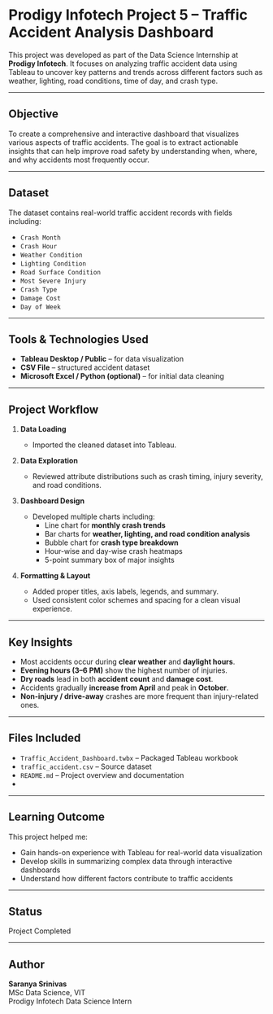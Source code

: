 # Prodigy Infotech Project 5 – Traffic Accident Analysis Dashboard

This project was developed as part of the Data Science Internship at **Prodigy Infotech**. It focuses on analyzing traffic accident data using Tableau to uncover key patterns and trends across different factors such as weather, lighting, road conditions, time of day, and crash type.

---

## Objective

To create a comprehensive and interactive dashboard that visualizes various aspects of traffic accidents. The goal is to extract actionable insights that can help improve road safety by understanding when, where, and why accidents most frequently occur.

---

## Dataset

The dataset contains real-world traffic accident records with fields including:

- `Crash Month`
- `Crash Hour`
- `Weather Condition`
- `Lighting Condition`
- `Road Surface Condition`
- `Most Severe Injury`
- `Crash Type`
- `Damage Cost`
- `Day of Week`

---

## Tools & Technologies Used

- **Tableau Desktop / Public** – for data visualization
- **CSV File** – structured accident dataset
- **Microsoft Excel / Python (optional)** – for initial data cleaning

---

## Project Workflow

1. **Data Loading**
   - Imported the cleaned dataset into Tableau.

2. **Data Exploration**
   - Reviewed attribute distributions such as crash timing, injury severity, and road conditions.

3. **Dashboard Design**
   - Developed multiple charts including:
     - Line chart for **monthly crash trends**
     - Bar charts for **weather, lighting, and road condition analysis**
     - Bubble chart for **crash type breakdown**
     - Hour-wise and day-wise crash heatmaps
     - 5-point summary box of major insights

4. **Formatting & Layout**
   - Added proper titles, axis labels, legends, and summary.
   - Used consistent color schemes and spacing for a clean visual experience.

---

## Key Insights

- Most accidents occur during **clear weather** and **daylight hours**.
- **Evening hours (3–6 PM)** show the highest number of injuries.
- **Dry roads** lead in both **accident count** and **damage cost**.
- Accidents gradually **increase from April** and peak in **October**.
- **Non-injury / drive-away** crashes are more frequent than injury-related ones.

---

## Files Included

- `Traffic_Accident_Dashboard.twbx` – Packaged Tableau workbook
- `traffic_accident.csv` – Source dataset
- `README.md` – Project overview and documentation
- 
---

## Learning Outcome

This project helped me:
- Gain hands-on experience with Tableau for real-world data visualization
- Develop skills in summarizing complex data through interactive dashboards
- Understand how different factors contribute to traffic accidents

---

## Status

Project Completed

---

## Author

**Saranya Srinivas**  
MSc Data Science, VIT  
Prodigy Infotech Data Science Intern
